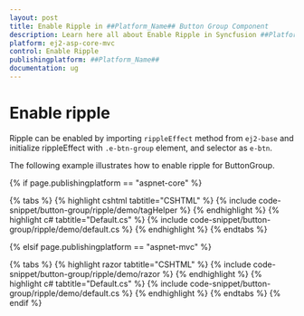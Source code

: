 ```yaml
---
layout: post
title: Enable Ripple in ##Platform_Name## Button Group Component
description: Learn here all about Enable Ripple in Syncfusion ##Platform_Name## Button Group component and more.
platform: ej2-asp-core-mvc
control: Enable Ripple
publishingplatform: ##Platform_Name##
documentation: ug
---
```



# Enable ripple

Ripple can be enabled by importing `rippleEffect` method from `ej2-base` and initialize rippleEffect with `.e-btn-group`
element, and selector as `e-btn`.

The following example illustrates how to enable ripple for ButtonGroup.

{% if page.publishingplatform == "aspnet-core" %}

{% tabs %}
{% highlight cshtml tabtitle="CSHTML" %}
{% include code-snippet/button-group/ripple/demo/tagHelper %}
{% endhighlight %}
{% highlight c# tabtitle="Default.cs" %}
{% include code-snippet/button-group/ripple/demo/default.cs %}
{% endhighlight %}
{% endtabs %}

{% elsif page.publishingplatform == "aspnet-mvc" %}

{% tabs %}
{% highlight razor tabtitle="CSHTML" %}
{% include code-snippet/button-group/ripple/demo/razor %}
{% endhighlight %}
{% highlight c# tabtitle="Default.cs" %}
{% include code-snippet/button-group/ripple/demo/default.cs %}
{% endhighlight %}
{% endtabs %}
{% endif %}

